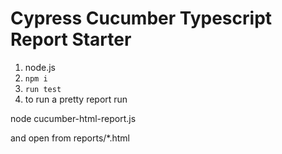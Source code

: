 # Cypress Cucumber Typescript Report Starter
1. node.js
2. `npm i`
3. `run test`
4.  to run a pretty report run

node cucumber-html-report.js

and open from reports/*.html